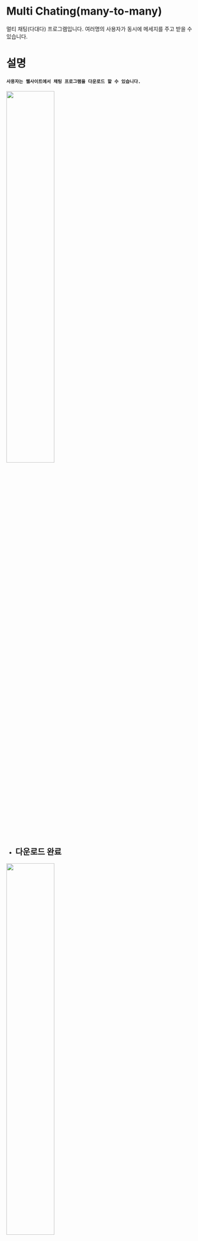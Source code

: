 # Multi Chating(many-to-many)
멀티 채팅(다대다) 프로그램입니다. 여러명의 사용자가 동시에 메세지를 주고 받을 수 있습니다.

# 설명

#### `사용자는 웹사이트에서 채팅 프로그램을 다운로드 할 수 있습니다.`

<img src="https://user-images.githubusercontent.com/37999695/63084004-28593000-bf85-11e9-9f17-e540a39f19f9.jpg" width="50%">

* ## 다운로드 완료

<img src="https://user-images.githubusercontent.com/37999695/63084129-6bb39e80-bf85-11e9-9d23-97bf7da3395f.jpg" width="50%">

* ## 설치과정

<img src="https://user-images.githubusercontent.com/37999695/63084065-49218580-bf85-11e9-9189-9efbea4b38a7.jpg" width="50%">
<img src="https://user-images.githubusercontent.com/37999695/63084069-4a52b280-bf85-11e9-864a-9b1112ebfa21.jpg" width="50%">
<img src="https://user-images.githubusercontent.com/37999695/63084072-4c1c7600-bf85-11e9-8476-66a6ddbb4beb.jpg" width="50%">

* ## 설치 경로

<img src="https://user-images.githubusercontent.com/37999695/63084428-1b890c00-bf86-11e9-9fcc-79097f053fe3.jpg" width="50%">

* ## 업데이트 시

<img src="https://user-images.githubusercontent.com/37999695/63084553-660a8880-bf86-11e9-8862-40fb4203157b.jpg" width="50%">
<img src="https://user-images.githubusercontent.com/37999695/63084558-673bb580-bf86-11e9-8a18-042b1fe119b6.jpg" width="50%">

#### `자동으로 웹서버에서 다운로드, 압축해제 후 임시 폴더 생성 최신파일로 옮긴다.`

<img src="https://user-images.githubusercontent.com/37999695/63085277-1a58de80-bf88-11e9-9af2-1f59307c8da2.jpg" width="70%">
<img src="https://user-images.githubusercontent.com/37999695/63084562-699e0f80-bf86-11e9-94c2-a8f0ff9a38e9.jpg" width="20%">

* ## 로그인

<img src="https://user-images.githubusercontent.com/37999695/63086999-17f88380-bf8c-11e9-948e-c8a2e1759d76.jpg" width="50%">

* ## 채팅

<img src="https://user-images.githubusercontent.com/37999695/63137919-30f84780-c013-11e9-8bc6-3645ee7123ea.jpg" width="50%">
<img src="https://user-images.githubusercontent.com/37999695/63087285-be448900-bf8c-11e9-94ab-3c2e764cef79.jpg" width="100%">

* ## 서버

<img src="https://user-images.githubusercontent.com/37999695/63087547-69554280-bf8d-11e9-85cb-7027787a8d68.jpg" width="50%">
<img src="https://user-images.githubusercontent.com/37999695/63138058-df9c8800-c013-11e9-8f0e-4177c92820dc.jpg" width="50%">

* ## 프로그램 제거

<img src="https://user-images.githubusercontent.com/37999695/63138579-022fa080-c016-11e9-988c-4624e9e1514e.jpg" width="50%">

# 부가기능

* ## 컨트롤 + 엔터를 통한 줄 바꿈 지원과 창 크기 변화

<img src="https://user-images.githubusercontent.com/37999695/63138257-d233cd80-c014-11e9-8b1f-9675c0c77a66.jpg" width="70%">

* ## 설정창

<img src="https://user-images.githubusercontent.com/37999695/63138311-fabbc780-c014-11e9-8ffc-5f5bd2b6fa1c.jpg" width="20%">

* ## 내문서에 설정 내용 저장

<img src="https://user-images.githubusercontent.com/37999695/63138326-05765c80-c015-11e9-898e-6b33be728629.jpg" width="50%">

* ## 알림창

<img src="https://user-images.githubusercontent.com/37999695/63138465-98af9200-c015-11e9-890f-ac8fe757fc42.jpg" width="50%">

* ## 알림창 내용 숨기기

<img src="https://user-images.githubusercontent.com/37999695/63138466-99e0bf00-c015-11e9-9397-cbcd99c00054.jpg" width="50%">

* ## 트레이 아이콘

<img src="https://user-images.githubusercontent.com/37999695/63138513-cac0f400-c015-11e9-92d7-61d866c7e3dd.jpg" width="50%">
<img src="https://user-images.githubusercontent.com/37999695/63138515-cbf22100-c015-11e9-930f-d030d8c07d42.jpg" width="50%">

개발환경
* 클라이언트 - 윈도우환경 c#
* 서버 - 라즈비안 또는 우분투 c
